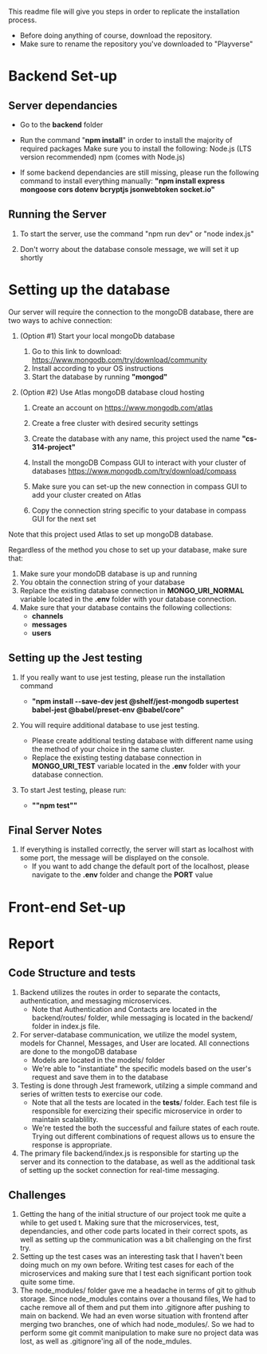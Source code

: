 This readme file will give you steps in order to replicate the installation process.
- Before doing anything of course, download the repository. 
- Make sure to rename the repository you've downloaded to "Playverse"


# Backend Set-up

## Server dependancies

- Go to the **backend** folder

- Run the command "**npm install**" in order to install the majority of required packages
    Make sure you to install the following: 
        Node.js (LTS version recommended)
        npm (comes with Node.js)

- If some backend dependancies are still missing, please run the following command to install everything manually: **"npm install express mongoose cors dotenv bcryptjs jsonwebtoken socket.io"**

## Running the Server

1. To start the server, use the command
    "npm run dev"  or "node index.js"

2. Don't worry about the database console message, we will set it up shortly

# Setting up the database

Our server will require the connection to the mongoDB database, there are two ways to achive connection: 

1. (Option #1) Start your local mongoDb database 
    1. Go to this link to download:  https://www.mongodb.com/try/download/community
    2. Install according to your OS instructions
    3. Start the database by running **"mongod"**

2. (Option #2) Use Atlas mongoDB database cloud hosting 
    1. Create an account on https://www.mongodb.com/atlas
    2. Create a free cluster with desired security settings

    3. Create the database with any name, this project used the name **"cs-314-project"**
    4. Install the mongoDB Compass GUI to interact with your cluster of databases https://www.mongodb.com/try/download/compass
    5. Make sure you can set-up the new connection in compass GUI to add your cluster created on Atlas
    6. Copy the connection string specific to your database in compass GUI for the next set

Note that this project used Atlas to set up mongoDB database.

Regardless of the method you chose to set up your database, make sure that:
1. Make sure your mondoDB database is up and running
2. You obtain the connection string of your database
3. Replace the existing database connection in **MONGO_URI_NORMAL** variable located in the **.env** folder with your database connection.
4. Make sure that your database contains the following collections:
    - **channels**
    - **messages**
    - **users**

## Setting up the Jest testing

1. If you really want to use jest testing, please run the installation command
    - **"npm install --save-dev jest @shelf/jest-mongodb supertest babel-jest @babel/preset-env @babel/core"**

2. You will require additional database to use jest testing. 
    - Please create additional testing database with different name using the method of your choice in the same cluster. 
    - Replace the existing testing database connection in **MONGO_URI_TEST** variable located in the **.env** folder with your database connection.

3. To start Jest testing, please run:
    - **""npm test""**

##  Final Server Notes

1.  If everything is installed correctly, the server will start as localhost with some port, the message will be displayed on the console.
    - If you want to add change the default port of the localhost, please navigate to the **.env** folder and change the **PORT** value

# Front-end Set-up





# Report

## Code Structure and tests

1. Backend utilizes the routes in order to separate the contacts, authentication, and messaging microservices. 
    - Note that Authentication and Contacts are located in the backend/routes/ folder, while messaging is located in the backend/ folder in index.js file. 
2. For server-database communication, we utilize the model system, models for Channel, Messages, and User are located. All connections are done to the mongoDB database
    - Models are located in the models/ folder
    - We're able to "instantiate" the specific models based on the user's request and save them in to the database
3. Testing is done through Jest framework, utilzing a simple command and series of written tests to exercise our code.
    - Note that all the tests are located in the __tests__/ folder. Each test file is responsible for exercizing their specific microservice in order to maintain scalablility.
    - We're tested the both the successful and failure states of each route. Trying out different combinations of request allows us to ensure the response is appropriate.
4. The primary file backend/index.js is responsible for starting up the server and its connection to the database, as well as the additional task of setting up the socket connection for real-time messaging.


## Challenges

1. Getting the hang of the initial structure of our project took me quite a while to get used t. Making sure that the microservices, test, dependancies, and other code parts located in their correct spots, as well as setting up the communication was a bit challenging on the first try.
2. Setting up the test cases was an interesting task that I haven't been doing much on my own before. Writing test cases for each of the microservices and making sure that I test each significant portion took quite some time.
3. The node_modules/ folder gave me a headache in terms of git to github storage. Since node_modules contains over a thousand files, We had to cache remove all of them and put them into .gitignore after pushing to main on backend. We had an even worse situation with frontend after merging two branches, one of which had node_modules/. So we had to perform some git commit manipulation to make sure no project data was lost, as well as .gitignore'ing all of the node_mdules.

